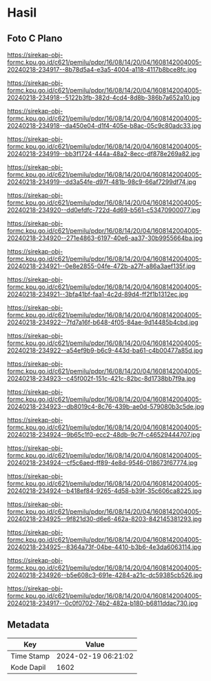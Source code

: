 # Hasil

## Foto C Plano

https://sirekap-obj-formc.kpu.go.id/c621/pemilu/pdpr/16/08/14/20/04/1608142004005-20240218-234917--8b78d5a4-e3a5-4004-a118-4117b8bce8fc.jpg

https://sirekap-obj-formc.kpu.go.id/c621/pemilu/pdpr/16/08/14/20/04/1608142004005-20240218-234918--5122b3fb-382d-4cd4-8d8b-386b7a652a10.jpg

https://sirekap-obj-formc.kpu.go.id/c621/pemilu/pdpr/16/08/14/20/04/1608142004005-20240218-234918--da450e04-d1f4-405e-b8ac-05c9c80adc33.jpg

https://sirekap-obj-formc.kpu.go.id/c621/pemilu/pdpr/16/08/14/20/04/1608142004005-20240218-234919--bb3f1724-444a-48a2-8ecc-df878e269a82.jpg

https://sirekap-obj-formc.kpu.go.id/c621/pemilu/pdpr/16/08/14/20/04/1608142004005-20240218-234919--dd3a54fe-d97f-481b-98c9-66af7299df74.jpg

https://sirekap-obj-formc.kpu.go.id/c621/pemilu/pdpr/16/08/14/20/04/1608142004005-20240218-234920--dd0efdfc-722d-4d69-b561-c53470900077.jpg

https://sirekap-obj-formc.kpu.go.id/c621/pemilu/pdpr/16/08/14/20/04/1608142004005-20240218-234920--271e4863-6197-40e6-aa37-30b9955664ba.jpg

https://sirekap-obj-formc.kpu.go.id/c621/pemilu/pdpr/16/08/14/20/04/1608142004005-20240218-234921--0e8e2855-04fe-472b-a27f-a86a3aef135f.jpg

https://sirekap-obj-formc.kpu.go.id/c621/pemilu/pdpr/16/08/14/20/04/1608142004005-20240218-234921--3bfa41bf-faa1-4c2d-89d4-ff2f1b1312ec.jpg

https://sirekap-obj-formc.kpu.go.id/c621/pemilu/pdpr/16/08/14/20/04/1608142004005-20240218-234922--7fd7a16f-b648-4f05-84ae-9d14485b4cbd.jpg

https://sirekap-obj-formc.kpu.go.id/c621/pemilu/pdpr/16/08/14/20/04/1608142004005-20240218-234922--a54ef9b9-b6c9-443d-ba61-c4b00477a85d.jpg

https://sirekap-obj-formc.kpu.go.id/c621/pemilu/pdpr/16/08/14/20/04/1608142004005-20240218-234923--c45f002f-151c-421c-82bc-8d1738bb7f9a.jpg

https://sirekap-obj-formc.kpu.go.id/c621/pemilu/pdpr/16/08/14/20/04/1608142004005-20240218-234923--db8019c4-8c76-439b-ae0d-579080b3c5de.jpg

https://sirekap-obj-formc.kpu.go.id/c621/pemilu/pdpr/16/08/14/20/04/1608142004005-20240218-234924--9b65c1f0-ecc2-48db-9c7f-c46529444707.jpg

https://sirekap-obj-formc.kpu.go.id/c621/pemilu/pdpr/16/08/14/20/04/1608142004005-20240218-234924--cf5c6aed-ff89-4e8d-9546-018673f67774.jpg

https://sirekap-obj-formc.kpu.go.id/c621/pemilu/pdpr/16/08/14/20/04/1608142004005-20240218-234924--b418ef84-9265-4d58-b39f-35c606ca8225.jpg

https://sirekap-obj-formc.kpu.go.id/c621/pemilu/pdpr/16/08/14/20/04/1608142004005-20240218-234925--9f821d30-d6e6-462a-8203-842145381293.jpg

https://sirekap-obj-formc.kpu.go.id/c621/pemilu/pdpr/16/08/14/20/04/1608142004005-20240218-234925--8364a73f-04be-4410-b3b6-4e3da6063114.jpg

https://sirekap-obj-formc.kpu.go.id/c621/pemilu/pdpr/16/08/14/20/04/1608142004005-20240218-234926--b5e608c3-691e-4284-a21c-dc59385cb526.jpg

https://sirekap-obj-formc.kpu.go.id/c621/pemilu/pdpr/16/08/14/20/04/1608142004005-20240218-234917--0c0f0702-74b2-482a-b180-b6811ddac730.jpg


## Metadata

| Key        | Value               |
| ---------- | ------------------- |
| Time Stamp | 2024-02-19 06:21:02 |
| Kode Dapil | 1602                |




